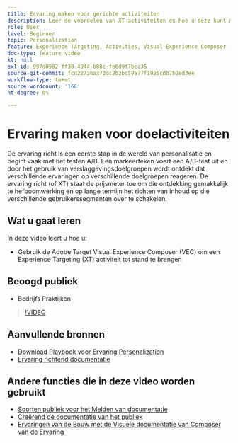 ```yaml
---
title: Ervaring maken voor gerichte activiteiten
description: Leer de voordelen van XT-activiteiten en hoe u deze kunt maken en gebruiken. Met de Experience Targeting-activiteiten (XT) kunnen marketers specifieke inhoud voor een bepaald publiek afstemmen.
role: User
level: Beginner
topic: Personalization
feature: Experience Targeting, Activities, Visual Experience Composer (VEC)
doc-type: feature video
kt: null
exl-id: 997d0902-ff30-4944-b08c-fe6d9f7bcc35
source-git-commit: fcd2273ba373dc2b3bc59a77f1925cdb7b2ed3ee
workflow-type: tm+mt
source-wordcount: '168'
ht-degree: 0%

---
```


# Ervaring maken voor doelactiviteiten

De ervaring richt is een eerste stap in de wereld van personalisatie en begint vaak met het testen A/B. Een markeerteken voert een A/B-test uit en door het gebruik van verslaggevingsdoelgroepen wordt ontdekt dat verschillende ervaringen op verschillende doelgroepen reageren. De ervaring richt (of XT) staat de prijsmeter toe om die ontdekking gemakkelijk te hefboomwerking en op lange termijn het richten van inhoud op die verschillende gebruikerssegmenten over te schakelen.

## Wat u gaat leren

In deze video leert u hoe u:

* Gebruik de Adobe Target Visual Experience Composer (VEC) om een Experience Targeting (XT) activiteit tot stand te brengen

## Beoogd publiek

* Bedrijfs Praktijken

>[!VIDEO](https://video.tv.adobe.com/v/22418?quality=12)

## Aanvullende bronnen

* [ Download Playbook voor Ervaring Personalization ](https://guided.adobe.com/?promoid=K42KVXHD&mv=other&search=personalization+playbook#recommended/solutions/target)
* [ Ervaring richtend documentatie ](https://experienceleague.adobe.com/docs/target/using/activities/experience-targeting/experience-target.html?lang=en)

## Andere functies die in deze video worden gebruikt

* [ Soorten publiek voor het Melden van documentatie ](https://experienceleague.adobe.com/docs/target/using/audiences/managing-audience-filters.html?lang=en)
* [ Creërend de documentatie van het publiek ](https://experienceleague.adobe.com/docs/target/using/audiences/managing-audience-filters.html?lang=en)
* [ Ervaringen van de Bouw met de Visuele documentatie van Composer van de Ervaring ](https://experienceleague.adobe.com/docs/target/using/experiences/experiences.html?lang=en)
